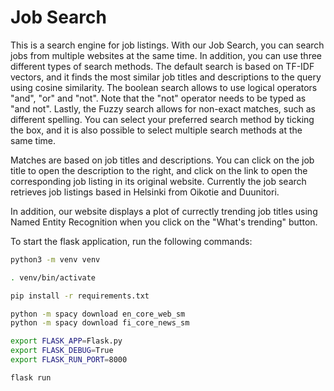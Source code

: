# Job Search

This is a search engine for job listings. With our Job Search, you can search jobs from multiple websites at the same time. In addition, you can use three different types of search methods. The default search is based on TF-IDF vectors, and it finds the most similar job titles and descriptions to the query using cosine similarity. The boolean search allows to use logical operators "and", "or" and "not". Note that the "not" operator needs to be typed as "and not". Lastly, the Fuzzy search allows for non-exact matches, such as different spelling. You can select your preferred search method by ticking the box, and it is also possible to select multiple search methods at the same time.

Matches are based on job titles and descriptions. You can click on the job title to open the description to the right, and click on the link to open the corresponding job listing in its original website. Currently the job search retrieves job listings based in Helsinki from Oikotie and Duunitori.

In addition, our website displays a plot of currectly trending job titles using Named Entity Recognition when you click on the "What's trending" button. 

To start the flask application, run the following commands:

```bash
python3 -m venv venv
```
```bash
. venv/bin/activate
```
```bash
pip install -r requirements.txt
```
```bash
python -m spacy download en_core_web_sm
python -m spacy download fi_core_news_sm
```
```bash
export FLASK_APP=Flask.py      
export FLASK_DEBUG=True
export FLASK_RUN_PORT=8000
```
```bash
flask run
```
